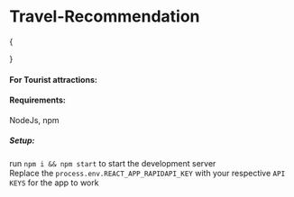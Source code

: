 # Travel-Recommendation

{





}
#### For Tourist attractions:
#### Requirements:
NodeJs, npm

##### Setup:
run `npm i && npm start` to start the development server <br>
Replace the `process.env.REACT_APP_RAPIDAPI_KEY` with your respective `API KEYS` for the app to work 
